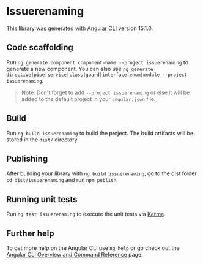 # Issuerenaming

This library was generated with [Angular CLI](https://github.com/angular/angular-cli) version 15.1.0.

## Code scaffolding

Run `ng generate component component-name --project issuerenaming` to generate a new component. You can also use `ng generate directive|pipe|service|class|guard|interface|enum|module --project issuerenaming`.
> Note: Don't forget to add `--project issuerenaming` or else it will be added to the default project in your `angular.json` file. 

## Build

Run `ng build issuerenaming` to build the project. The build artifacts will be stored in the `dist/` directory.

## Publishing

After building your library with `ng build issuerenaming`, go to the dist folder `cd dist/issuerenaming` and run `npm publish`.

## Running unit tests

Run `ng test issuerenaming` to execute the unit tests via [Karma](https://karma-runner.github.io).

## Further help

To get more help on the Angular CLI use `ng help` or go check out the [Angular CLI Overview and Command Reference](https://angular.io/cli) page.
